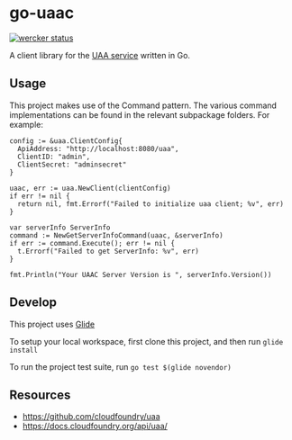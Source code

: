 # go-uaac

[![wercker status](https://app.wercker.com/status/578d939c4223764a55e46b2b2079df34/s/master "wercker status")](https://app.wercker.com/project/byKey/578d939c4223764a55e46b2b2079df34)

A client library for the [UAA service](https://github.com/cloudfoundry/uaa) written in Go.

## Usage

This project makes use of the Command pattern. The various command implementations can be found in the relevant subpackage folders. For example:

```
config := &uaa.ClientConfig{
  ApiAddress: "http://localhost:8080/uaa",
  ClientID: "admin",
  ClientSecret: "adminsecret"
}

uaac, err := uaa.NewClient(clientConfig)
if err != nil {
  return nil, fmt.Errorf("Failed to initialize uaa client; %v", err)
}

var serverInfo ServerInfo
command := NewGetServerInfoCommand(uaac, &serverInfo)
if err := command.Execute(); err != nil {
  t.Errorf("Failed to get ServerInfo: %v", err)
}

fmt.Println("Your UAAC Server Version is ", serverInfo.Version())
```


## Develop

This project uses [Glide](https://github.com/Masterminds/glide)

To setup your local workspace, first clone this project, and then run `glide install`

To run the project test suite, run `go test $(glide novendor)`

## Resources

* https://github.com/cloudfoundry/uaa
* https://docs.cloudfoundry.org/api/uaa/
